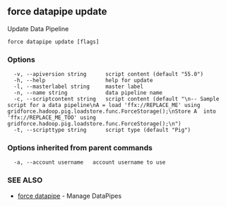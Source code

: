 ## force datapipe update

Update Data Pipeline

```
force datapipe update [flags]
```

### Options

```
  -v, --apiversion string      script content (default "55.0")
  -h, --help                   help for update
  -l, --masterlabel string     master label
  -n, --name string            data pipeline name
  -c, --scriptcontent string   script content (default "\n-- Sample script for a data pipeline\nA = load 'ffx://REPLACE_ME' using gridforce.hadoop.pig.loadstore.func.ForceStorage();\nStore A  into 'ffx://REPLACE_ME_TOO' using gridforce.hadoop.pig.loadstore.func.ForceStorage();\n")
  -t, --scripttype string      script type (default "Pig")
```

### Options inherited from parent commands

```
  -a, --account username   account username to use
```

### SEE ALSO

* [force datapipe](force_datapipe.md)	 - Manage DataPipes

